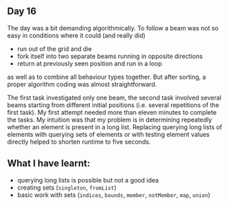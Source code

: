 ## Day 16

The day was a bit demanding algorithmically. To follow a beam was not so easy in conditions where it could (and really did)

- run out of the grid and die
- fork itself into two separate beams running in opposite directions
- return at previously seen position and run in a loop

as well as to combine all behaviour types together. But after sorting, a proper algorithm coding was almost straightforward.

The first task investigated only one beam, the second task involved several beams starting from different initial positions (i.e. several repetitions of the first task). My first attempt needed more than eleven minutes to complete the tasks. My intuition was that my problem is in determining repeatedly whether an element is present in a long list. Replacing querying long lists of elements with querying sets of elements or with testing element values directly helped to shorten runtime to five seconds.

## What I have learnt:

- querying long lists is possible but not a good idea
- creating sets (`singleton`, `fromList`)
- basic work with sets (`indices`, `bounds`, `member`, `notMember`, `map`, `union`)


